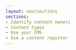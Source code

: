 ```yaml
---
layout: nav/sections
sections:
- Identify content owners
- Content types
- Use your CMS
- Use a content register
---
```

